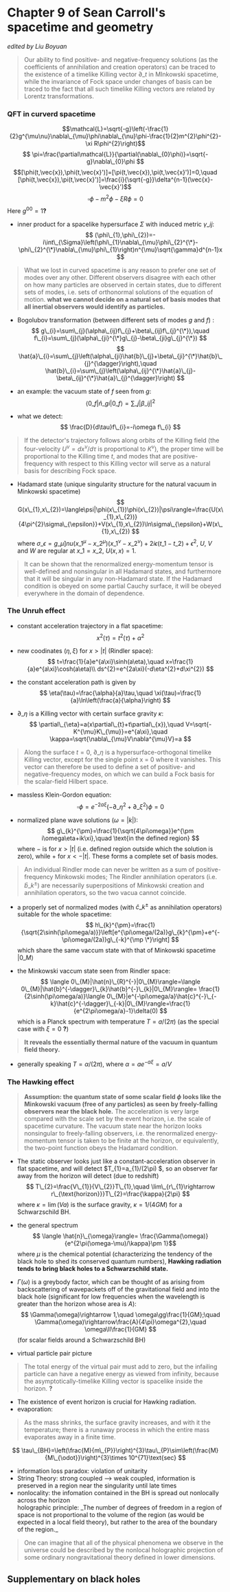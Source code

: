# Chapter 9 of Sean Carroll's spacetime and geometry
_edited by Liu Boyuan_
> Our ability to find positive- and negative-frequency solutions (as the coefficients of annihilation and creation operators) can be traced to the existence of a timelike Killing vector $\partial\_{t}$ in MInkowski spacetime, while the invariance of Fock space under changes of basis can be traced to the fact that all such timelike Killing vectors are related by Lorentz transformations.

### QFT in curverd spacetime
$$\mathcal{L}=\sqrt{-g}\left(-\frac{1}{2}g^{\mu\nu}\nabla\_{\mu}\phi\nabla\_{\nu}\phi-\frac{1}{2}m^{2}\phi^{2}-\xi R\phi^{2}\right)$$
$$ \pi=\frac{\partial\mathcal{L}}{\partial(\nabla\_{0}\phi)}=\sqrt{-g}\nabla\_{0}\phi $$ 
$$[\phi(t,\vec{x}),\phi(t,\vec{x}')]=[\pi(t,\vec{x}),\pi(t,\vec{x}')]=0,\quad [\phi(t,\vec{x}),\pi(t,\vec{x}')]=\frac{i}{\sqrt{-g}}\delta^{n-1}(\vec{x}-\vec{x}')$$
$$ \square\phi-m^{2}\phi-\xi R\phi=0 $$
Here $g^{00}=1$**?**

- inner product for a spacelike hypersurface $\Sigma$ with induced metric $\gamma\_{ij}$:  
$$ (\phi\_{1},\phi\_{2})=-i\int\_{\Sigma}\left(\phi\_{1}\nabla\_{\mu}\phi\_{2}^{\*}-\phi\_{2}^{\*}\nabla\_{\mu}\phi\_{1}\right)n^{\mu}\sqrt{\gamma}d^{n-1}x $$

> What we lost in curved spacetime is any reason to prefer one set of modes over any other.
> Different observers disagree with each other on how many particles are observed in certain states, due to different sets of modes, i.e. sets of orthonormal solutions of the equation of motion. 
> **what we cannot  decide on a natural set of basis modes that all inertial observers would identify as particles.**

- Bogolubov transformation (between different sets of modes $g$ and $f$) :  
$$ g\_{i}=\sum\_{j}(\alpha\_{ij}f\_{j}+\beta\_{ij}f\_{j}^{\*}),\quad f\_{i}=\sum\_{j}(\alpha\_{ji}^{\*}g\_{j}-\beta\_{ji}g\_{j}^{\*})  $$
$$ \hat{a}\_{i}=\sum\_{j}\left(\alpha\_{ji}\hat{b}\_{j}+\beta\_{ji}^{\*}\hat{b}\_{j}^{\dagger}\right),\quad  \hat{b}\_{i}=\sum\_{j}\left(\alpha\_{ij}^{\*}\hat{a}\_{j}-\beta\_{ij}^{\*}\hat{a}\_{j}^{\dagger}\right) $$

- an example: the vacuum state of $f$ seen from $g$:  
$$\langle 0\_{f}|\hat{n}\_{gi}|0\_{f}\rangle =\sum\_{j}|\beta\_{ij}|^{2}$$

- what we detect:  
$$ \frac{D}{d\tau}f\_{i}=-i\omega f\_{i} $$

> If the detector's trajectory follows along  orbits of the Killing field (the four-velocity $U^{\nu}=dx^{\nu}/d\tau$ is proportional to $K^{\nu}$), the proper time will be proportional to the Killing time $t$, and modes that are positive-frequency with respect to this Killing vector will serve as a natural basis for describing Fock space. 

- Hadamard state (unique singularity structure for the natural vacuum in Minkowski spacetime)  
$$ G(x\_{1},x\_{2})=\langle\psi|\phi(x\_{1})\phi(x\_{2})|\psi\rangle=\frac{U(x\_{1},x\_{2})}{4\pi^{2}\sigma\_{\epsilon}}+V(x\_{1},x\_{2})\ln\sigma\_{\epsilon}+W(x\_{1},x\_{2}) $$
where $\sigma\_{\epsilon}=g\_{\mu]nu}(x\_{1}^{\mu}-x\_{2}^{\mu})(x\_{1}^{\nu}-x\_{2}^{\nu})+2i\epsilon(t\_{1}-t\_{2})+\epsilon^{2}$, $U$, $V$ and $W$ are regular at $x\_{1}=x\_{2}$, $U(x,x)=1$.

> It can be shown that the renormalized energy-momentum tensor is well-defined and nonsingular in all Hadamard states, and furthermore that it will be singular in any non-Hadamard state. 
> If the Hadamard condition is obeyed on some partial Cauchy surface, it will be obeyed everywhere in the domain of dependence.

### The Unruh effect
 - constant acceleration trajectory in a flat spacetime:  
 $$ x^{2}(\tau)=t^{2}(\tau)+\alpha^{2} $$
 
 - new coodinates ($\eta,\xi$) for $x>|t|$ (Rindler space):  
 $$ t=\frac{1}{a}e^{a\xi}\sinh(a\eta),\quad x=\frac{1}{a}e^{a\xi}\cosh(a\eta)\\
 ds^{2}=e^{2a\xi}(-d\eta^{2}+d\xi^{2}) $$
 
 - the constant acceleration path is given by  
 $$ \eta(\tau)=\frac{\alpha}{a}\tau,\quad \xi(\tau)=\frac{1}{a}\ln\left(\frac{a}{\alpha}\right) $$
 
 - $\partial\_{\eta}$ is a Killing vector with certain surface gravity $\kappa$:  
 $$ \partial\_{\eta}=a(x\partial\_{t}+t\partial\_{x}),\quad V=\sqrt{-K^{\mu}K\_{\mu}}=e^{a\xi},\quad \kappa=\sqrt{\nabla\_{\mu}V\nabla^{\mu}V}=a $$
 
> Along the surface $t = 0$, $\partial\_{\eta}$ is a hypersurface-orthogonal timelike Killing vector, except for the single point x = 0 where it vanishes. 
> This vector can therefore be used to define a set of positive- and negative-frequency modes, on which we can build a Fock basis for the scalar-field Hilbert space.

 - massless Klein-Gordon equation:  
 $$ \square\phi=e^{-2a\xi}(-\partial\_{\eta}^{2}+\partial\_{\xi}^{2})\phi=0 $$
 
 - normalized plane wave solutions ($\omega=|k|$):  
 $$ g\_{k}^{\pm}=\frac{1}{\sqrt{4\pi\omega}}e^{\pm i\omega\eta+ik\xi},\quad \text{in the defined region} $$
 where $-$ is for $x>|t|$ (i.e. defined region outside which the solution is zero), while $+$ for $x<-|t|$. These forms a complete set of basis modes.

> An individual Rindler mode can never be written as a sum of positive-frequency Minkowski modes;
> The Rindler annihilation operators (i.e. $\hat{b}\_{k}^{\pm}$) are necessarily superpositions of Minkowski creation and annihilation operators, so the two vacua cannot coincide.
 
 - a properly set of normalized modes (with $\hat{c}\_{k}^{\pm}$ as annihilation operators) suitable for the whole spacetime:  
 $$ h\_{k}^{\pm}=\frac{1}{\sqrt{2\sinh(\pi\omega/a)}}\left[e^{\pi\omega/(2a)}g\_{k}^{\pm}+e^{-\pi\omega/(2a)}g\_{-k}^{\mp \*}\right] $$
 which share the same vaccum state with that of Minkowski spacetime $|0\_{M}\rangle$
 
 - the Minkowski vaccum state seen from Rindler space:  
 $$ \langle 0\_{M}|\hat{n}\_{R}^{-}|0\_{M}\rangle=\langle 0\_{M}|\hat{b}^{-\dagger}\_{k}\hat{b}^{-}\_{k}|0\_{M}\rangle= \frac{1}{2\sinh(\pi\omega/a)}\langle 0\_{M}|e^{-\pi\omega/a}\hat{c}^{-}\_{-k}\hat{c}^{-\dagger}\_{-k}|0\_{M}\rangle=\frac{1}{e^{2\pi\omega/a}-1}\delta(0) $$
 which is a Planck spectrum with temperature $T=a/(2\pi)$ (as the special case with $\xi=0$ **?**)
 
> **It reveals the essentially thermal nature of the vacuum in quantum field theory.**

 - generally speaking $T=\alpha/(2\pi)$, where $\alpha=ae^{-a\xi}=a/V$
 
### The Hawking effect
> **Assumption: the  quantum state of some scalar field $\phi$ looks like the Minkowski vacuum (free of any particles) as seen by freely-falling observers near the black hole.** 
> The acceleration is very large compared with the scale set by the event horizon, i.e. the scale of spacetime curvature.
> The vacuum state near the horizon looks nonsingular to freely-falling observers, i.e. the renormalized energy-momentum tensor is taken to be finite at the horizon, or equivalently, the two-point function obeys the Hadamard condition.

- The static observer looks just like a constant-acceleration observer in flat spacetime, and will detect $T\_{1}=a\_{1}/(2\pi) $, so an observer far away from the horizon will detect (due to redshift)  
$$ T\_{2}=\frac{V\_{1}}{V\_{2}}T\_{1},\quad  \lim\_{r\_{1}\rightarrow r\_{\text{horizon}}}T\_{2}=\frac{\kappa}{2\pi} $$
where $\kappa=\lim(Va)$ is the surface gravity, $\kappa=1/(4GM)$ for a Schwarzschild BH.

- the general spectrum  
$$ \langle \hat{n}\_{\omega}\rangle= \frac{\Gamma(\omega)}{e^{2\pi(\omega-\mu)/\kappa}\pm 1}$$
 where $\mu$ is the chemical potential (characterizing the tendency of the black hole to shed its conserved quantum numbers), **Hawking radiation tends to bring black holes to a Schwarzschild state.**

 - $\Gamma(\omega)$ is a greybody factor, which can be thought of as arising from backscattering of wavepackets off of the gravitational field and into the black hole (significant for low frequencies when the wavelength is greater than the horizon whose area is $A$):  
 $$ \Gamma(\omega)\rightarrow 1,\quad \omega\gg\frac{1}{GM};\quad \Gamma(\omega)\rightarrow\frac{A}{4\pi}\omega^{2},\quad \omega\ll\frac{1}{GM} $$
 (for scalar fields around a Schwarzschild BH)
 
 - virtual particle pair picture  
 > The total energy of the virtual pair must add to zero, but the infailing particle can have a negative energy as viewed from infinity, because the asymptotically-timelike Killing vector is spacelike inside the horizon. **?**
 
- The existence of event horizon is crucial for Hawking radiation. 
- evaporation:  
> As the mass shrinks, the surface gravity increases, and with it the temperature; there is a runaway process in which the entire mass evaporates away in a finite time.

$$ \tau\_{BH}=\left(\frac{M}{m\_{P}}\right)^{3}\tau\_{P}\sim\left(\frac{M}{M\_{\odot}}\right)^{3}\times 10^{71}\text{sec} $$

 - information loss paradox: violation of unitarity
 - String Theory: strong coupled --\> weak coupled, information is preserved in a region near the singularity until late times
- nonlocality: the infomation contained in the BH is spread out nonlocally across the horizon  
holographic principle: \_The number of degrees of freedom in a region of space is not proportional to the volume of the region (as would be expected in a local field theory), but rather to the area of the boundary of the region.\_
> One can imagine that all of the physical phenomena we observe in the universe could be described by the nonlocal holographic projection of some ordinary nongravitational theory defined in lower dimensions.

## Supplementary on black holes
 
 
 
